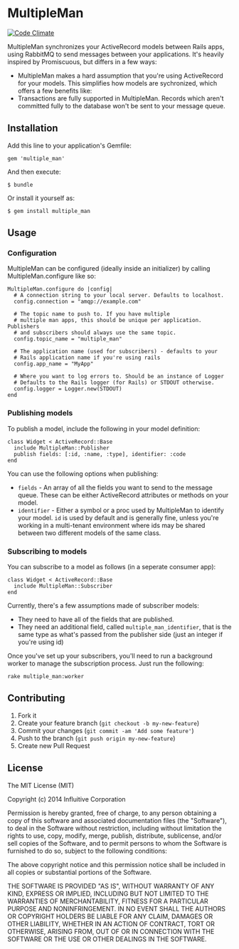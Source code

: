 # MultipleMan

[![Code Climate](https://codeclimate.com/github/influitive/multiple_man.png)](https://codeclimate.com/github/influitive/multiple_man)

MultipleMan synchronizes your ActiveRecord models between Rails
apps, using RabbitMQ to send messages between your applications.
It's heavily inspired by Promiscuous, but differs in a few ways:

- MultipleMan makes a hard assumption that you're using 
  ActiveRecord for your models. This simplifies how models
  are sychronized, which offers a few benefits like:
- Transactions are fully supported in MultipleMan. Records
  which aren't committed fully to the database won't be sent
  to your message queue.

## Installation

Add this line to your application's Gemfile:

    gem 'multiple_man'

And then execute:

    $ bundle

Or install it yourself as:

    $ gem install multiple_man

## Usage

### Configuration

MultipleMan can be configured (ideally inside an initializer) by
calling MultipleMan.configure like so:

    MultipleMan.configure do |config|
      # A connection string to your local server. Defaults to localhost.
      config.connection = "amqp://example.com" 

      # The topic name to push to. If you have multiple 
      # multiple man apps, this should be unique per application. Publishers
      # and subscribers should always use the same topic.
      config.topic_name = "multiple_man"

      # The application name (used for subscribers) - defaults to your
      # Rails application name if you're using rails
      config.app_name = "MyApp"

      # Where you want to log errors to. Should be an instance of Logger
      # Defaults to the Rails logger (for Rails) or STDOUT otherwise.
      config.logger = Logger.new(STDOUT)
    end

### Publishing models

To publish a model, include the following in your model definition:

    class Widget < ActiveRecord::Base
      include MultipleMan::Publisher
      publish fields: [:id, :name, :type], identifier: :code
    end

You can use the following options when publishing:

- `fields` - An array of all the fields you want to send to the message queue. These
  can be either ActiveRecord attributes or methods on your model.
- `identifier` - Either a symbol or a proc used by MultipleMan to identify your model.
  `id` is used by default and is generally fine, unless you're working in a multi-tenant
  environment where ids may be shared between two different models of the same class.

### Subscribing to models

You can subscribe to a model as follows (in a seperate consumer app):

    class Widget < ActiveRecord::Base
      include MultipleMan::Subscriber
    end

Currently, there's a few assumptions made of subscriber models:

- They need to have all of the fields that are published.
- They need an additional field, called `multiple_man_identifier`, that is the
  same type as what's passed from the publisher side (just an integer if you're using
  id)

Once you've set up your subscribers, you'll need to run a background worker to manage
the subscription process. Just run the following:

    rake multiple_man:worker

## Contributing

1. Fork it
2. Create your feature branch (`git checkout -b my-new-feature`)
3. Commit your changes (`git commit -am 'Add some feature'`)
4. Push to the branch (`git push origin my-new-feature`)
5. Create new Pull Request

## License

The MIT License (MIT)

Copyright (c) 2014 Influitive Corporation

Permission is hereby granted, free of charge, to any person obtaining a copy
of this software and associated documentation files (the "Software"), to deal
in the Software without restriction, including without limitation the rights
to use, copy, modify, merge, publish, distribute, sublicense, and/or sell
copies of the Software, and to permit persons to whom the Software is
furnished to do so, subject to the following conditions:

The above copyright notice and this permission notice shall be included in
all copies or substantial portions of the Software.

THE SOFTWARE IS PROVIDED "AS IS", WITHOUT WARRANTY OF ANY KIND, EXPRESS OR
IMPLIED, INCLUDING BUT NOT LIMITED TO THE WARRANTIES OF MERCHANTABILITY,
FITNESS FOR A PARTICULAR PURPOSE AND NONINFRINGEMENT. IN NO EVENT SHALL THE
AUTHORS OR COPYRIGHT HOLDERS BE LIABLE FOR ANY CLAIM, DAMAGES OR OTHER
LIABILITY, WHETHER IN AN ACTION OF CONTRACT, TORT OR OTHERWISE, ARISING FROM,
OUT OF OR IN CONNECTION WITH THE SOFTWARE OR THE USE OR OTHER DEALINGS IN
THE SOFTWARE.
